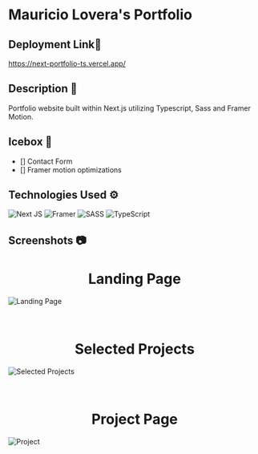 # **Mauricio Lovera's Portfolio**

## **Deployment Link**🔗
https://next-portfolio-ts.vercel.app/

## **Description** 📃

Portfolio website built within Next.js utilizing Typescript, Sass and Framer Motion.

## **Icebox** 🧊
- [] Contact Form
- [] Framer motion optimizations

## **Technologies Used** ⚙
![Next JS](https://img.shields.io/badge/Next-black?style=for-the-badge&logo=next.js&logoColor=white)
![Framer](https://img.shields.io/badge/Framer-black?style=for-the-badge&logo=framer&logoColor=blue)
![SASS](https://img.shields.io/badge/SASS-hotpink.svg?style=for-the-badge&logo=SASS&logoColor=white)
![TypeScript](https://img.shields.io/badge/typescript-%23007ACC.svg?style=for-the-badge&logo=typescript&logoColor=white)

## **Screenshots** 📷
<h1 align='center'> Landing Page </h1>

![Landing Page](https://i.imgur.com/0UyPvgd.png)

<br>
<h1 align='center'> Selected Projects </h1>

![Selected Projects](https://i.imgur.com/LlLCkQt.png)

<br>
<h1 align='center'> Project Page </h1>

![Project](https://i.imgur.com/mD6kvBE.png)


